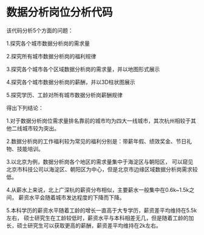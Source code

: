 # 数据分析岗位分析代码
该代码分析5个方面的问题：

1.探究各个城市数据分析岗的需求量

2.探究所有城市数据分析岗的福利规律

3.探究各个城市各个区域数据分析岗的需求量，并以地图形式展示

4.探究各个城市数据分析岗的薪酬，并以3D柱状图展示

5.探究学历、工龄对所有城市数据分析岗薪酬规律

得出下列结论：

1.对于数据分析岗位需求量排名靠前的城市均为四大一线城市，其次杭州相较于其他二线城市较为突出。

2.数据分析岗的工作福利较为常见的福利分别是：带薪年假、绩效奖金、节日礼物、技能培训。

3.以北京为例，数据分析岗各个地区的需求量集中于海淀区与朝阳区，
可以窥见北京市科技公司以海淀区、朝阳区为中心，但是北京市边缘区域数据分析岗需求较低。

4.从薪水上来说，北上广深杭的薪资分布相似，主要薪水一般集中在0.6k~1.5k之间，
薪资水平会随着城市发达程度的下降而下降。

5.本科学历的薪资水平随着工龄的增长一直高于大专学历，薪资差平均维持在5.5k左右，
硕士研究生在工龄较低时，薪资水平与本科相差无几，但是随着工龄的加长，硕士研究生可以获取更高的薪酬，薪资差平均维持在2k左右。
